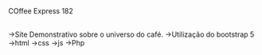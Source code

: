 ##
COffee Express 182
## 

->Site Demonstrativo sobre o universo do café.
->Utilização do bootstrap 5
->html
->css
->js
->Php

